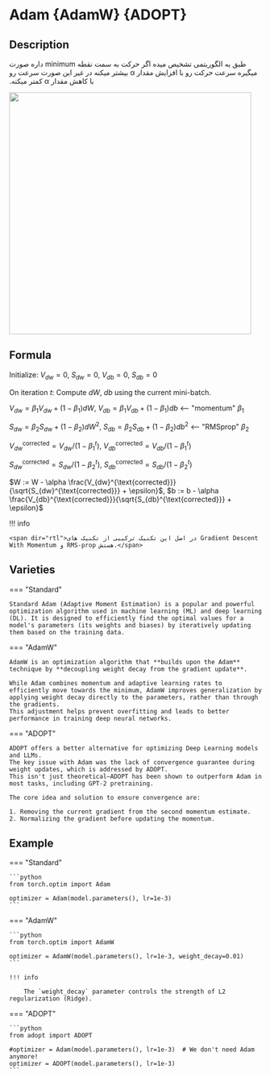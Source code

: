 # Adam {AdamW} {ADOPT}

## Description

<span dir="rtl">طبق یه الگوریتمی تشخیص میده اگر حرکت به سمت نقطه minimum داره صورت میگیره سرعت حرکت رو با افزایش مقدار α بیشتر میکنه در غیر این صورت سرعت رو با کاهش مقدار α کمتر میکنه.</span>

<img src="image2.jpg" style="width:5in" />

## Formula

Initialize: $V_{dw} = 0$, $S_{dw} = 0$, $V_{db} = 0$, $S_{db} = 0$

On iteration $t$: Compute $dW$, $db$ using the current mini-batch.

$V_{dw} = \beta_1 V_{dw} + (1 - \beta_1) dW$, $V_{db} = \beta_1 V_{db} + (1 - \beta_1) db$ <-- "momentum" $\beta_1$

$S_{dw} = \beta_2 S_{dw} + (1 - \beta_2) dW^2$, $S_{db} = \beta_2 S_{db} + (1 - \beta_2) db^2$ <-- "RMSprop" $\beta_2$

$V_{dw}^{\text{corrected}} = V_{dw} / (1 - \beta_1^t)$, $V_{db}^{\text{corrected}} = V_{db} / (1 - \beta_1^t)$

$S_{dw}^{\text{corrected}} = S_{dw} / (1 - \beta_2^t)$, $S_{db}^{\text{corrected}} = S_{db} / (1 - \beta_2^t)$

$W := W - \alpha \frac{V_{dw}^{\text{corrected}}}{\sqrt{S_{dw}^{\text{corrected}}} + \epsilon}$, $b := b - \alpha \frac{V_{db}^{\text{corrected}}}{\sqrt{S_{db}^{\text{corrected}}} + \epsilon}$

!!! info

    <span dir="rtl">در اصل این تکنیک ترکیبی از تکنیک های Gradient Descent With Momentum و RMS-prop هستش.</span>

## Varieties

=== "Standard"

    Standard Adam (Adaptive Moment Estimation) is a popular and powerful optimization algorithm used in machine learning (ML) and deep learning (DL). It is designed to efficiently find the optimal values for a model's parameters (its weights and biases) by iteratively updating them based on the training data.

=== "AdamW"

    AdamW is an optimization algorithm that **builds upon the Adam** technique by **decoupling weight decay from the gradient update**.

    While Adam combines momentum and adaptive learning rates to efficiently move towards the minimum, AdamW improves generalization by applying weight decay directly to the parameters, rather than through the gradients.
    This adjustment helps prevent overfitting and leads to better performance in training deep neural networks.

=== "ADOPT"

    ADOPT offers a better alternative for optimizing Deep Learning models and LLMs.
    The key issue with Adam was the lack of convergence guarantee during weight updates, which is addressed by ADOPT.
    This isn't just theoretical—ADOPT has been shown to outperform Adam in most tasks, including GPT-2 pretraining.

    The core idea and solution to ensure convergence are:

    1. Removing the current gradient from the second momentum estimate.
    2. Normalizing the gradient before updating the momentum.

## Example

=== "Standard"

    ```python
    from torch.optim import Adam

    optimizer = Adam(model.parameters(), lr=1e-3)
    ```

=== "AdamW"

    ```python
    from torch.optim import AdamW

    optimizer = AdamW(model.parameters(), lr=1e-3, weight_decay=0.01)
    ```

    !!! info

        The `weight_decay` parameter controls the strength of L2 regularization (Ridge).

=== "ADOPT"

    ```python
    from adopt import ADOPT

    #optimizer = Adam(model.parameters(), lr=1e-3)  # We don't need Adam anymore!
    optimizer = ADOPT(model.parameters(), lr=1e-3)
    ```
